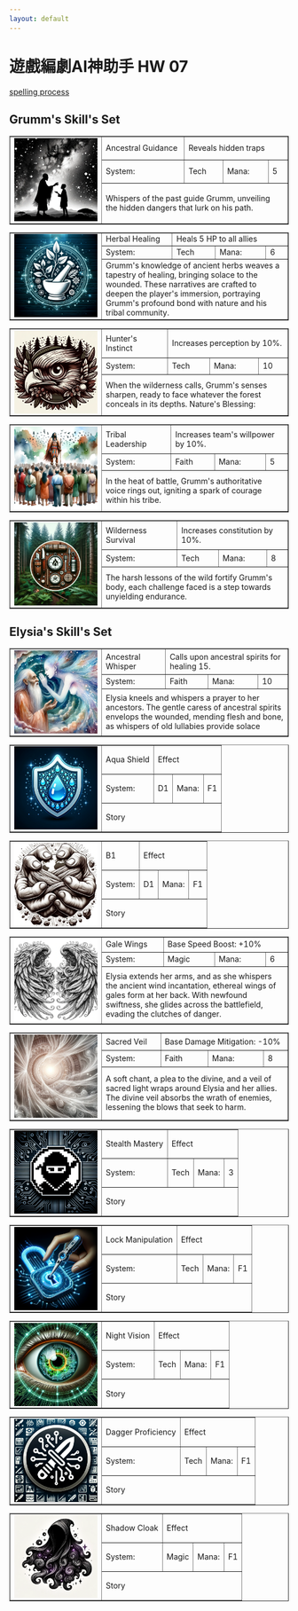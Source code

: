 ```yaml
---
layout: default
---
```


# 遊戲編劇AI神助手 HW 07

[spelling process](./chatgpt/chat.html)


## Grumm's Skill's Set
<style>
    table img {
        max-width: 150px;
        max-height: 150px;
        display: block;
        margin: 0 auto;  /* centers the image in the td if it's smaller than the td */
    }

    table td[rowspan="3"] {
        width: 150px;
        height: 150px;
        overflow: hidden; /* clip the image if it exceeds the td dimensions */
        text-align: center; /* this centers content horizontally in the td */
        vertical-align: middle; /* this centers content vertically in the td */
    }
</style>



<table border="1" width="700">
    <tr>
        <td rowspan="3"><img src="Grumm/Ancestral Guidance.png" alt="Input Image"></td>
        <td>Ancestral Guidance</td>
        <td colspan="5">Reveals hidden traps</td>
    </tr>
    <tr>        
        <td>System:</td>
        <td>Tech</td>
        <td>Mana:</td>
        <td>5</td>
    </tr>
    <tr>
        <td colspan="7">Whispers of the past guide Grumm, unveiling the hidden dangers that lurk on his path.
</td>
    </tr>
</table>

<table border="1" width="700">
    <tr>
        <td rowspan="3"><img src="Grumm/Herbal Healing.png" alt="Input Image"></td>
        <td>Herbal Healing</td>
        <td colspan="5">Heals 5 HP to all allies</td>
    </tr>
    <tr>        
        <td>System:</td>
        <td>Tech</td>
        <td>Mana:</td>
        <td>6</td>
    </tr>
    <tr>
        <td colspan="7">Grumm's knowledge of ancient herbs weaves a tapestry of healing, bringing solace to the wounded.
These narratives are crafted to deepen the player's immersion, portraying Grumm's profound bond with nature and his tribal community.
</td>
    </tr>
</table>

<table border="1" width="700">
    <tr>
        <td rowspan="3"><img src="Grumm/Hunter&apos;s Instinct.png" alt="Input Image"></td>
        <td>Hunter's Instinct</td>
        <td colspan="5">Increases perception by 10%.</td>
    </tr>
    <tr>        
        <td>System:</td>
        <td>Tech</td>
        <td>Mana:</td>
        <td>10</td>
    </tr>
    <tr>
        <td colspan="7">When the wilderness calls, Grumm's senses sharpen, ready to face whatever the forest conceals in its depths.
Nature's Blessing:</td>
    </tr>
</table>

<table border="1" width="700">
    <tr>
        <td rowspan="3"><img src="Grumm/Tribal Leadership.png" alt="Input Image"></td>
        <td>Tribal Leadership</td>
        <td colspan="5">Increases team's willpower by 10%.</td>
    </tr>
    <tr>        
        <td>System:</td>
        <td>Faith</td>
        <td>Mana:</td>
        <td>5</td>
    </tr>
    <tr>
        <td colspan="7">In the heat of battle, Grumm's authoritative voice rings out, igniting a spark of courage within his tribe.
</td>
    </tr>
</table>

<table border="1" width="700">
    <tr>
        <td rowspan="3"><img src="Grumm/Wilderness Survival.png" alt="Input Image"></td>
        <td>Wilderness Survival</td>
        <td colspan="5">Increases constitution by 10%.</td>
    </tr>
    <tr>        
        <td>System:</td>
        <td>Tech</td>
        <td>Mana:</td>
        <td>8</td>
    </tr>
    <tr>
        <td colspan="7">The harsh lessons of the wild fortify Grumm's body, each challenge faced is a step towards unyielding endurance.
</td>
    </tr>
</table>

## Elysia's Skill's Set

<table border="1" width="700">
    <tr>
        <td rowspan="3"><img src="Elysia/Ancestral Whisper.png" alt="Input Image"></td>
        <td>Ancestral Whisper</td>
        <td colspan="5"> Calls upon ancestral spirits for healing 15.</td>
    </tr>
    <tr>        
        <td>System:</td>
        <td>Faith</td>
        <td>Mana:</td>
        <td>10</td>
    </tr>
    <tr>
        <td colspan="7">Elysia kneels and whispers a prayer to her ancestors. The gentle caress of ancestral spirits envelops the wounded, mending flesh and bone, as whispers of old lullabies provide solace</td>
    </tr>
</table>

<table border="1" width="700">
    <tr>
        <td rowspan="3"><img src="Elysia/Aqua Shield.png" alt="Input Image"></td>
        <td>Aqua Shield</td>
        <td colspan="5">Effect</td>
    </tr>
    <tr>        
        <td>System:</td>
        <td>D1</td>
        <td>Mana:</td>
        <td>F1</td>
    </tr>
    <tr>
        <td colspan="7">Story</td>
    </tr>
</table>

<table border="1" width="700">
    <tr>
        <td rowspan="3"><img src="Elysia/Earthbind.png" alt="Input Image"></td>
        <td>B1</td>
        <td colspan="5">Effect</td>
    </tr>
    <tr>        
        <td>System:</td>
        <td>D1</td>
        <td>Mana:</td>
        <td>F1</td>
    </tr>
    <tr>
        <td colspan="7">Story</td>
    </tr>
</table>

<table border="1" width="700">
    <tr>
        <td rowspan="3"><img src="Elysia/Gale Wings.png" alt="Input Image"></td>
        <td>Gale Wings</td>
        <td colspan="5">Base Speed Boost: +10%</td>
    </tr>
    <tr>        
        <td>System:</td>
        <td>Magic</td>
        <td>Mana:</td>
        <td>6</td>
    </tr>
    <tr>
        <td colspan="7">Elysia extends her arms, and as she whispers the ancient wind incantation, ethereal wings of gales form at her back. With newfound swiftness, she glides across the battlefield, evading the clutches of danger.</td>
    </tr>
</table>
<table border="1" width="700">
    <tr>
        <td rowspan="3"><img src="Elysia/Sacred Veil.png" alt="Input Image"></td>
        <td>Sacred Veil</td>
        <td colspan="5">Base Damage Mitigation: -10%</td>
    </tr>
    <tr>        
        <td>System:</td>
        <td>Faith</td>
        <td>Mana:</td>
        <td>8</td>
    </tr>
    <tr>
        <td colspan="7">A soft chant, a plea to the divine, and a veil of sacred light wraps around Elysia and her allies. The divine veil absorbs the wrath of enemies, lessening the blows that seek to harm.</td>
    </tr>
</table>

<table border="1" width="700">
    <tr>
        <td rowspan="3"><img src="Skrik/Stealth Mastery.png" alt="Input Image"></td>
        <td>Stealth Mastery</td>
        <td colspan="5">Effect</td>
    </tr>
    <tr>        
        <td>System:</td>
        <td>Tech</td>
        <td>Mana:</td>
        <td>3</td>
    </tr>
    <tr>
        <td colspan="7">Story</td>
    </tr>
</table>

<table border="1" width="700">
    <tr>
        <td rowspan="3"><img src="Skrik/Lock Manipulation.png" alt="Input Image"></td>
        <td>Lock Manipulation</td>
        <td colspan="5">Effect</td>
    </tr>
    <tr>        
        <td>System:</td>
        <td>Tech</td>
        <td>Mana:</td>
        <td>F1</td>
    </tr>
    <tr>
        <td colspan="7">Story</td>
    </tr>
</table>
<table border="1" width="700">
    <tr>
        <td rowspan="3"><img src="Skrik/Night Vision.png" alt="Input Image"></td>
        <td>Night Vision</td>
        <td colspan="5">Effect</td>
    </tr>
    <tr>        
        <td>System:</td>
        <td>Tech</td>
        <td>Mana:</td>
        <td>F1</td>
    </tr>
    <tr>
        <td colspan="7">Story</td>
    </tr>
</table>

<table border="1" width="700">
    <tr>
        <td rowspan="3"><img src="Skrik/Dagger Proficiency.png" alt="Input Image"></td>
        <td>Dagger Proficiency</td>
        <td colspan="5">Effect</td>
    </tr>
    <tr>        
        <td>System:</td>
        <td>Tech</td>
        <td>Mana:</td>
        <td>F1</td>
    </tr>
    <tr>
        <td colspan="7">Story</td>
    </tr>
</table>

<table border="1" width="700">
    <tr>
        <td rowspan="3"><img src="Skrik/Shadow Cloak.png" alt="Input Image"></td>
        <td>Shadow Cloak</td>
        <td colspan="5">Effect</td>
    </tr>
    <tr>        
        <td>System:</td>
        <td>Magic</td>
        <td>Mana:</td>
        <td>F1</td>
    </tr>
    <tr>
        <td colspan="7">Story</td>
    </tr>
</table>